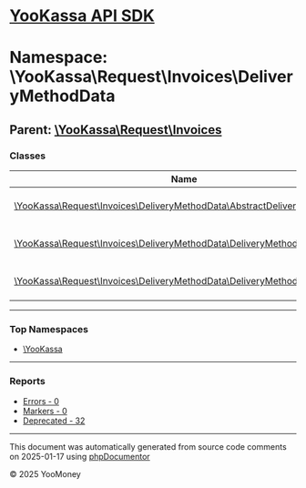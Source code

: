 # [YooKassa API SDK](../home.md)

# Namespace: \YooKassa\Request\Invoices\DeliveryMethodData

## Parent: [\YooKassa\Request\Invoices](../namespaces/yookassa-request-invoices.md)

### Classes

| Name | Summary |
| ---- | ------- |
| [\YooKassa\Request\Invoices\DeliveryMethodData\AbstractDeliveryMethodData](../classes/YooKassa-Request-Invoices-DeliveryMethodData-AbstractDeliveryMethodData.md) | Класс, представляющий модель DeliveryMethodDataSelfAllOf. |
| [\YooKassa\Request\Invoices\DeliveryMethodData\DeliveryMethodDataFactory](../classes/YooKassa-Request-Invoices-DeliveryMethodData-DeliveryMethodDataFactory.md) | Класс, представляющий модель PaymentMethodFactory. |
| [\YooKassa\Request\Invoices\DeliveryMethodData\DeliveryMethodDataSelf](../classes/YooKassa-Request-Invoices-DeliveryMethodData-DeliveryMethodDataSelf.md) | Класс, представляющий модель DeliveryMethodDataSelf. |

---

### Top Namespaces

* [\YooKassa](../namespaces/yookassa.md)

---

### Reports
* [Errors - 0](../reports/errors.md)
* [Markers - 0](../reports/markers.md)
* [Deprecated - 32](../reports/deprecated.md)

---

This document was automatically generated from source code comments on 2025-01-17 using [phpDocumentor](http://www.phpdoc.org/)

&copy; 2025 YooMoney
